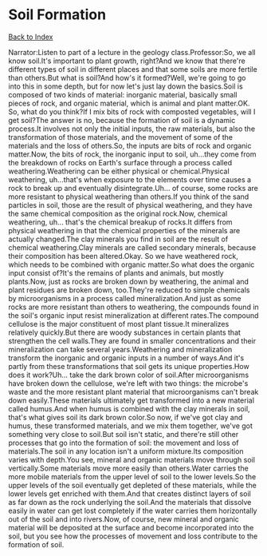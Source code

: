 # Soil Formation
[Back to Index](https://github.com/windows10010/tpoExtractor/blob/master/README.md)

Narrator:Listen to part of a lecture in the geology class.Professor:So, we all know soil.It's important to plant growth, right?And we know that there're different types of soil in different places and that some soils are more fertile than others.But what is soil?And how's it formed?Well, we're going to go into this in some depth, but for now let's just lay down the basics.Soil is composed of two kinds of material: inorganic material, basically small pieces of rock, and organic material, which is animal and plant matter.OK. So, what do you think?If I mix bits of rock with composted vegetables, will I get soil?The answer is no, because the formation of soil is a dynamic process.It involves not only the initial inputs, the raw materials, but also the transformation of those materials, and the movement of some of the materials and the loss of others.So, the inputs are bits of rock and organic matter.Now, the bits of rock, the inorganic input to soil, uh...they come from the breakdown of rocks on Earth's surface through a process called weathering.Weathering can be either physical or chemical.Physical weathering, uh...that's when exposure to the elements over time causes a rock to break up and eventually disintegrate.Uh... of course, some rocks are more resistant to physical weathering than others.If you think of the sand particles in soil, those are the result of physical weathering, and they have the same chemical composition as the original rock.Now, chemical weathering, uh... that's the chemical breakup of rocks.It differs from physical weathering in that the chemical properties of the minerals are actually changed.The clay minerals you find in soil are the result of chemical weathering.Clay minerals are called secondary minerals, because their composition has been altered.Okay. So we have weathered rock, which needs to be combined with organic matter.So what does the organic input consist of?It's the remains of plants and animals, but mostly plants.Now, just as rocks are broken down by weathering, the animal and plant residues are broken down, too.They're reduced to simple chemicals by microorganisms in a process called mineralization.And just as some rocks are more resistant than others to weathering, the compounds found in the soil's organic input resist mineralization at different rates.The compound cellulose is the major constituent of most plant tissue.It mineralizes relatively quickly.But there are woody substances in certain plants that strengthen the cell walls.They are found in smaller concentrations and their mineralization can take several years.Weathering and mineralization transform the inorganic and organic inputs in a number of ways.And it's partly from these transformations that soil gets its unique properties.How does it work?Uh... take the dark brown color of soil.After microorganisms have broken down the cellulose, we're left with two things: the microbe's waste and the more resistant plant material that microorganisms can't break down easily.These materials ultimately get transformed into a new material called humus.And when humus is combined with the clay minerals in soil, that's what gives soil its dark brown color.So now, if we've got clay and humus, these transformed materials, and we mix them together, we've got something very close to soil.But soil isn't static, and there're still other processes that go into the formation of soil: the movement and loss of materials.The soil in any location isn't a uniform mixture.Its composition varies with depth.You see, mineral and organic materials move through soil vertically.Some materials move more easily than others.Water carries the more mobile materials from the upper level of soil to the lower levels.So the upper levels of the soil eventually get depleted of these materials, while the lower levels get enriched with them.And that creates distinct layers of soil as far down as the rock underlying the soil.And the materials that dissolve easily in water can get lost completely if the water carries them horizontally out of the soil and into rivers.Now, of course, new mineral and organic material will be deposited at the surface and become incorporated into the soil, but you see how the processes of movement and loss contribute to the formation of soil.
 